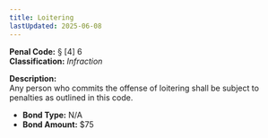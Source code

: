 ```yaml
---
title: Loitering
lastUpdated: 2025-06-08
---
```


**Penal Code:** § [4] 6  
**Classification:** *Infraction*

**Description:**  
Any person who commits the offense of loitering shall be subject to penalties as outlined in this code.

- **Bond Type:** N/A  
- **Bond Amount:** $75
